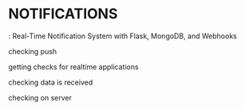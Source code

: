 # NOTIFICATIONS
: Real-Time Notification System with Flask, MongoDB, and Webhooks


checking push

getting checks for realtime applications

checking data is received

checking on server
